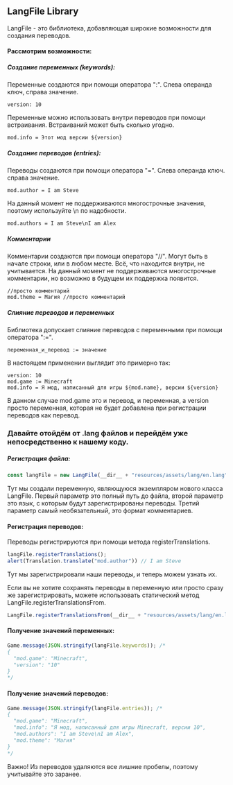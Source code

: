 ## LangFile Library

LangFile - это библиотека, добавляющая широкие возможности для создания переводов.

#### Рассмотрим возможности:

##### Создание переменных (keywords):

Переменные создаются при помощи оператора ":". Слева операнда ключ, справа значение.

```lang
version: 10
```

Переменные можно использовать внутри переводов при помощи встраивания. Встраиваний может быть сколько угодно.

```lang
mod.info = Этот мод версии ${version}
```

##### Создание переводов (entries):

Переводы создаются при помощи оператора "=". Слева операнда ключ. справа значение. 

```lang
mod.author = I am Steve
```

На данный момент не поддерживаются многострочные значения, поэтому используйте \n по надобности.

```lang
mod.authors = I am Steve\nI am Alex
```

##### Комментарии

Комментарии создаются при помощи оператора "//". Могут быть в начале строки, или в любом месте. Всё, что находится внутри, не учитывается. На данный момент не поддерживаются многострочные комментарии, но возможно в будущем их поддержка появится.

```lang
//просто комментарий
mod.theme = Магия //просто комментарий
```

##### Слияние переводов и переменных

Библиотека допускает слияние переводов с переменными при помощи оператора ":=".

```lang
переменная_и_перевод := значение
```

В настоящем применении выглядит это примерно так:

```lang
version: 10
mod.game := Minecraft
mod.info = Я мод, написанный для игры ${mod.name}, версии ${version}
```

В данном случае mod.game это и перевод, и переменная, а version просто переменная, которая не будет добавлена при регистрации переводов как перевод.

### Давайте отойдём от .lang файлов и перейдём уже непосредственно к нашему коду.

##### Регистрация файла:

```javascript
const langFile = new LangFile(__dir__ + "resources/assets/lang/en.lang", "en", "//");
```

Тут мы создали переменную, являющуюся экземпляром нового класса LangFile. Первый параметр это полный путь до файла, второй параметр это язык, с которым будут зарегистрированы переводы. Третий параметр самый необязательный, это формат комментариев.

#### Регистрация переводов:

Переводы регистрируются при помощи метода registerTranslations.

```javascript
langFile.registerTranslations();
alert(Translation.translate("mod.author")) // I am Steve
```

Тут мы зарегистрировали наши переводы, и теперь можем узнать их.

Если вы не хотите сохранять переводы в переменную или просто сразу же зарегистрировать, можете использовать статический метод LangFile.registerTranslationsFrom.

```javascript
LangFile.registerTranslationsFrom(__dir__ + "resources/assets/lang/en.lang", "en", "//");
```

#### Получение значений переменных:

```javascript
Game.message(JSON.stringify(langFile.keywords)); /*
{
  "mod.game": "Minecraft", 
  "version": "10"
}
*/
```

#### Получение значений переводов:

```javascript
Game.message(JSON.stringify(langFile.entries)); /*
{
  "mod.game": "Minecraft",
  "mod.info": "Я мод, написанный для игры Minecraft, версии 10",
  "mod.authors": "I am Steve\nI am Alex",
  "mod.theme": "Магия"
}
*/
```

Важно! Из переводов удаляются все лишние пробелы, поэтому учитывайте это заранее.
